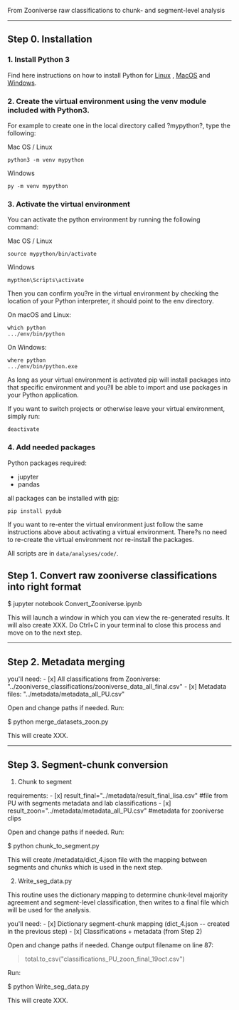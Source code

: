 From Zooniverse raw classifications to chunk- and segment-level analysis

--------------------------------------------------------------

## Step 0.  Installation

### 1. Install Python 3
Find here instructions on how to install Python for 
[Linux](https://docs.python-guide.org/starting/install3/linux/) ,
[MacOS](https://docs.python-guide.org/starting/install3/osx/) and 
[Windows](https://docs.python-guide.org/starting/install3/win/).

### 2. Create the virtual environment using the venv module included with Python3.
For example to create one in the local directory called ?mypython?, type the following:

Mac OS / Linux
```
python3 -m venv mypython
```
Windows
```
py -m venv mypython
```

### 3. Activate the virtual environment
You can activate the python environment by running the following command:

Mac OS / Linux
```
source mypython/bin/activate
```
Windows
```
mypthon\Scripts\activate
```
Then you can confirm you?re in the virtual environment by checking the location of your Python interpreter, it should point to the env directory.

On macOS and Linux:
```
which python
.../env/bin/python
```
On Windows:
```
where python
.../env/bin/python.exe
```
As long as your virtual environment is activated pip will install packages into that specific environment and you?ll be able to import and use packages in your Python application.

If you want to switch projects or otherwise leave your virtual environment, simply run:
```
deactivate
```

### 4. Add needed packages

Python packages required:

* jupyter
* pandas


all packages can be installed with [pip](https://pip.pypa.io/en/stable/installing/):
```
pip install pydub
```


If you want to re-enter the virtual environment just follow the same instructions above about activating a virtual environment. There?s no need to re-create the virtual environment nor re-install the packages.

All scripts are in `data/analyses/code/`.

## Step 1. Convert raw zooniverse classifications into right format

$ jupyter notebook Convert_Zooniverse.ipynb
 
This will launch a window in which you can view the re-generated results. It will also create XXX. Do Ctrl+C in your terminal to close this process and move on to the next step.

--------------------------------------------------------------
## Step 2. Metadata merging

you'll need:
    - [x] All classifications from Zooniverse: "../zooniverse_classifications/zooniverse_data_all_final.csv"
    - [x] Metadata files: "../metadata/metadata_all_PU.csv"

Open and change paths if needed. 
Run:

$ python merge_datasets_zoon.py 

This will create  XXX.

--------------------------------------------------------------

## Step 3. Segment-chunk conversion

1. Chunk to segment

requirements:
    - [x] result_final="../metadata/result_final_lisa.csv"  #file from PU with segments metadata and lab classifications
    - [x] result_zoon="../metadata/metadata_all_PU.csv"  #metadata for zooniverse clips

Open and change paths if needed. 
Run:

$ python chunk_to_segment.py 


This will create /metadata/dict_4.json file with the mapping between segments and chunks which is used in the next step. 


2. Write_seg_data.py

This routine uses the dictionary mapping to determine chunk-level majority agreement and segment-level classification, then writes to a final file which will be used for the analysis.



you'll need:
    - [x] Dictionary segment-chunk mapping (dict_4.json -- created in the previous step)
    - [x] Classifications + metadata (from Step 2)


Open and change paths if needed. Change output filename on line 87: 

> total.to_csv("classifications_PU_zoon_final_19oct.csv")


Run:

$ python Write_seg_data.py 

This will create  XXX.
